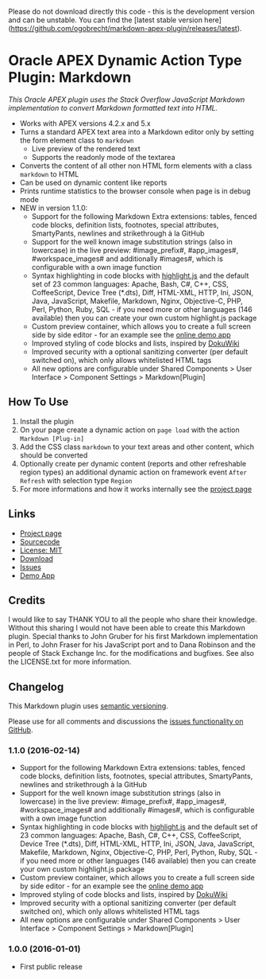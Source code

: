 Please do not download directly this code - this is the development version and can be unstable. You can find the [latest
stable version here] (https://github.com/ogobrecht/markdown-apex-plugin/releases/latest).


# Oracle APEX Dynamic Action Type Plugin: Markdown

_This Oracle APEX plugin uses the Stack Overflow JavaScript Markdown implementation to convert
Markdown formatted text into HTML._

* Works with APEX versions 4.2.x and 5.x
* Turns a standard APEX text area into a Markdown editor only by setting the form element class to `markdown`
    * Live preview of the rendered text
    * Supports the readonly mode of the textarea
* Converts the content of all other non HTML form elements with a class `markdown` to HTML
* Can be used on dynamic content like reports
* Prints runtime statistics to the browser console when page is in debug mode
* NEW in version 1.1.0:
    * Support for the following Markdown Extra extensions: tables, fenced code blocks, definition lists, footnotes, special attributes, SmartyPants, newlines and strikethrough à la GitHub
    * Support for the well known image substitution strings (also in lowercase) in the live preview: &#35;image_prefix&#35;, &#35;app_images&#35;, &#35;workspace_images&#35; and additionally &#35;images&#35;, which is configurable with a own image function
    * Syntax highlighting in code blocks with [highlight.js][8] and the default set of 23 common languages: Apache, Bash, C#, C++, CSS, CoffeeScript, Device Tree (*.dts), Diff, HTML-XML, HTTP, Ini, JSON, Java, JavaScript, Makefile, Markdown, Nginx, Objective-C, PHP, Perl, Python, Ruby, SQL - if you need more or other languages (146 available) then you can create your own custom highlight.js package
    * Custom preview container, which allows you to create a full screen side by side editor - for an example see the [online demo app][9]
    * Improved styling of code blocks and lists, inspired by [DokuWiki][10]
    * Improved security with a optional sanitizing converter (per default switched on), which only allows whitelisted HTML tags
    * All new options are configurable under Shared Components > User Interface > Component Settings > Markdown[Plugin]

## How To Use

1. Install the plugin
2. On your page create a dynamic action on `page load` with the action `Markdown [Plug-in]`
3. Add the CSS class `markdown` to your text areas and other content, which should be converted
4. Optionally create per dynamic content (reports and other refreshable region types) an additional
   dynamic action on framework event `After Refresh` with selection type `Region`
5. For more informations and how it works internally see the [project page][1]


## Links

* [Project page][1]
* [Sourcecode][2]
* [License: MIT][3]
* [Download][4]
* [Issues][5]
* [Demo App][6]


## Credits

I would like to say THANK YOU to all the people who share their knowledge. Without this sharing I would not have been
able to create this Markdown plugin. Special thanks to John Gruber for his first Markdown implementation in Perl, 
to John Fraser for his JavaScript port and to Dana Robinson and the people of Stack Exchange Inc. for the modifications
and bugfixes. See also the LICENSE.txt for more information.


## Changelog

This Markdown plugin uses [semantic versioning][7].

Please use for all comments and discussions the 
[issues functionality on GitHub][5].


### 1.1.0 (2016-02-14)

* Support for the following Markdown Extra extensions: tables, fenced code blocks, definition lists, footnotes, special attributes, SmartyPants, newlines and strikethrough à la GitHub
* Support for the well known image substitution strings (also in lowercase) in the live preview: &#35;image_prefix&#35;, &#35;app_images&#35;, &#35;workspace_images&#35; and additionally &#35;images&#35;, which is configurable with a own image function
* Syntax highlighting in code blocks with [highlight.js][8] and the default set of 23 common languages: Apache, Bash, C#, C++, CSS, CoffeeScript, Device Tree (*.dts), Diff, HTML-XML, HTTP, Ini, JSON, Java, JavaScript, Makefile, Markdown, Nginx, Objective-C, PHP, Perl, Python, Ruby, SQL - if you need more or other languages (146 available) then you can create your own custom highlight.js package
* Custom preview container, which allows you to create a full screen side by side editor - for an example see the [online demo app][9]
* Improved styling of code blocks and lists, inspired by [DokuWiki][10]
* Improved security with a optional sanitizing converter (per default switched on), which only allows whitelisted HTML tags
* All new options are configurable under Shared Components > User Interface > Component Settings > Markdown[Plugin]


### 1.0.0 (2016-01-01)

* First public release


 [1]: https://gobrechts.net/wiki/projects/markdown-apex-plugin
 [2]: https://github.com/ogobrecht/markdown-apex-plugin
 [3]: https://github.com/ogobrecht/markdown-apex-plugin/blob/master/LICENSE.txt
 [4]: https://github.com/ogobrecht/markdown-apex-plugin/releases/latest
 [5]: https://github.com/ogobrecht/markdown-apex-plugin/issues
 [6]: https://apex.oracle.com/pls/apex/f?p=MARKDOWN
 [7]: http://semver.org
 [8]: https://highlightjs.org/
 [9]: https://apex.oracle.com/pls/apex/f?p=MARKDOWN:CUSTOM_PREVIEW
[10]: https://www.dokuwiki.org
